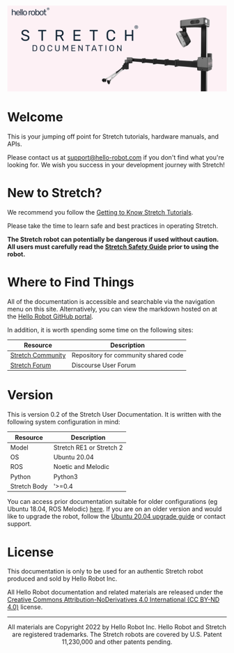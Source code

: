 ![](./images/banner.png)

# Welcome
This is your jumping off point for Stretch tutorials, hardware manuals, and APIs. 

Please contact us at [support@hello-robot.com](mailto:support@hello-robot.com) if you don't find what you're looking for. We wish you success in your development journey with Stretch!

# New to Stretch?
We recommend you follow the [Getting to Know Stretch Tutorials](https://docs.hello-robot.com/0.2/stretch-tutorials/getting_started/). 

Please take the time to learn safe and best practices in operating Stretch.  

**The Stretch robot can potentially be dangerous if used without caution. All users must carefully read the [Stretch Safety Guide](https://docs.hello-robot.com/0.2/stretch-tutorials/getting_started/safety_guide/) prior to using the robot.**

# Where to Find Things 
All of the documentation is accessible and searchable via the navigation menu on this site. Alternatively, you can view the markdown hosted on at the [Hello Robot GitHub portal](https://github.com/hello-robot).

In addition, it is worth spending some time on the following sites:

| Resource                                                                | Description                                                  |
|-------------------------------------------------------------------------|--------------------------------------------------------------|
| [Stretch Community](https://github.com/hello-robot/stretch_community)                            | Repository for community shared code                         |
| [Stretch Forum](https://forum.hello-robot.com/)                           | Discourse User Forum                                         |

# Version
This is version 0.2 of the Stretch User Documentation. It is written with the following system configuration in mind:

| Resource                 | Description                |
|--------------------------|----------------------------|
| Model                    | Stretch RE1 or Stretch 2 |
| OS                       | Ubuntu 20.04               |
| ROS | Noetic  and Melodic        |
| Python                   | Python3                    |
| Stretch Body| '>=0.4                     |

You can access prior documentation suitable for older configurations (eg Ubuntu 18.04, ROS Melodic) [here](https://docs.hello-robot.com/0.1/). If you are on an older version and would like to upgrade the robot, follow the [Ubuntu 20.04 upgrade guide](https://docs.hello-robot.com/0.2/stretch-install/docs/robot_install/) or contact support.

# License

This documentation is only to be used for an authentic Stretch robot produced and sold by Hello Robot Inc. 

All Hello Robot documentation and related materials are released under the [Creative Commons Attribution-NoDerivatives 4.0 International (CC BY-ND 4.0)](https://creativecommons.org/licenses/by-nd/4.0) license.

------
<div align="center"> All materials are Copyright 2022 by Hello Robot Inc. Hello Robot and Stretch are registered trademarks. The Stretch robots are covered by U.S. Patent 11,230,000 and other patents pending.</div>



